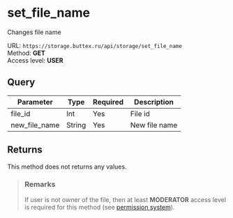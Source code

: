 # set_file_name
Changes file name

URL: `https://storage.buttex.ru/api/storage/set_file_name`\
Method: **GET**\
Access level: **USER**

## Query
| Parameter     | Type   | Required | Description       |
|---------------|--------|----------|-------------------|
| file_id       | Int    | Yes      | File id           |
| new_file_name | String | Yes      | New file name     |

## Returns
This method does not returns any values.

> ### Remarks
> If user is not owner of the file, then at least **MODERATOR** access level
> is required for this method (see [permission system](../../users/permission-system.md)).